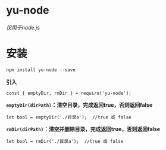 # yu-node
  *仅用于node.js*
  
# 安装
```javascript
npm install yu-node --save
```
  
**引入**
```
const { emptyDir, rmDir } = require('yu-node');
```
  
**`emptyDir(dirPath)`：清空目录，完成返回true，否则返回false**
```
let bool = emptyDir('./目录a');  //true 或 false
```
  
**`rmDir(dirPath)`：清空并删除目录，完成返回true，否则返回false**
```
let bool = rmDir('./目录a');  //true 或 false
```
